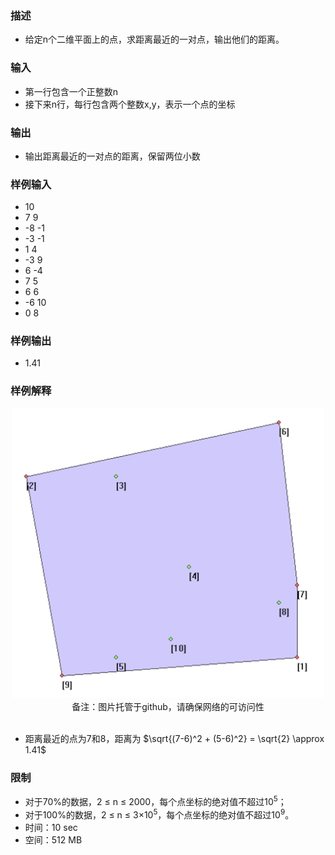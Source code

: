 ### 描述

- 给定n个二维平面上的点，求距离最近的一对点，输出他们的距离。

### 输入

- 第一行包含一个正整数n
- 接下来n行，每行包含两个整数x,y，表示一个点的坐标

### 输出

- 输出距离最近的一对点的距离，保留两位小数

### 样例输入

- 10
- 7 9
- -8 -1
- -3 -1
- 1 4
- -3 9
- 6 -4
- 7 5
- 6 6
- -6 10
- 0 8

### 样例输出

- 1.41

### 样例解释

<div align="center">
    <img width="500" src="./screenshot/182.jpg">
    <br />
    <div style="text-align:center">备注：图片托管于github，请确保网络的可访问性</div>
    <br />
</div>

- 距离最近的点为7和8，距离为 $\sqrt{(7-6)^2 + (5-6)^2} = \sqrt{2} \approx 1.41$

### 限制

- 对于70%的数据，2 ≤ n ≤ 2000，每个点坐标的绝对值不超过$10^5$；
- 对于100%的数据，2 ≤ n ≤ 3×$10^5$，每个点坐标的绝对值不超过$10^9$。
- 时间：10 sec
- 空间：512 MB
